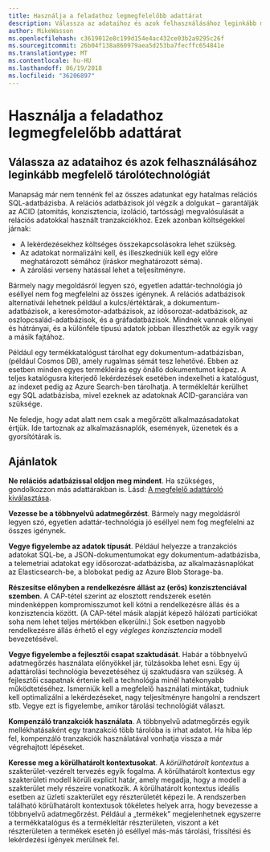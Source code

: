```yaml
---
title: Használja a feladathoz legmegfelelőbb adattárat
description: Válassza az adataihoz és azok felhasználásához leginkább megfelelő tárolótechnológiát
author: MikeWasson
ms.openlocfilehash: c3619012e8c199d154e4ac432ce03b2a9295c26f
ms.sourcegitcommit: 26b04f138a860979aea5d253ba7fecffc654841e
ms.translationtype: MT
ms.contentlocale: hu-HU
ms.lasthandoff: 06/19/2018
ms.locfileid: "36206897"
---
```

# <a name="use-the-best-data-store-for-the-job"></a>Használja a feladathoz legmegfelelőbb adattárat

## <a name="pick-the-storage-technology-that-is-the-best-fit-for-your-data-and-how-it-will-be-used"></a>Válassza az adataihoz és azok felhasználásához leginkább megfelelő tárolótechnológiát

Manapság már nem tennénk fel az összes adatunkat egy hatalmas relációs SQL-adatbázisba. A relációs adatbázisok jól végzik a dolgukat – garantálják az ACID (atomitás, konzisztencia, izoláció, tartósság) megvalósulását a relációs adatokkal használt tranzakciókhoz. Ezek azonban költségekkel járnak:

- A lekérdezésekhez költséges összekapcsolásokra lehet szükség.
- Az adatokat normalizálni kell, és illeszkedniük kell egy előre meghatározott sémához (íráskor meghatározott séma).
- A zárolási verseny hatással lehet a teljesítményre.

Bármely nagy megoldásról legyen szó, egyetlen adattár-technológia jó eséllyel nem fog megfelelni az összes igénynek. A relációs adatbázisok alternatívái lehetnek például a kulcs/értéktárak, a dokumentum-adatbázisok, a keresőmotor-adatbázisok, az idősorozat-adatbázisok, az oszlopcsalád-adatbázisok, és a gráfadatbázisok. Mindnek vannak előnyei és hátrányai, és a különféle típusú adatok jobban illeszthetők az egyik vagy a másik fajtához. 

Például egy termékkatalógust tárolhat egy dokumentum-adatbázisban, (például Cosmos DB), amely rugalmas sémát tesz lehetővé. Ebben az esetben minden egyes termékleírás egy önálló dokumentumot képez. A teljes katalógusra kiterjedő lekérdezések esetében indexelheti a katalógust, az indexet pedig az Azure Search-ben tárolhatja. A termékleltár kerülhet egy SQL adatbázisba, mivel ezeknek az adatoknak ACID-garanciára van szüksége.

Ne feledje, hogy adat alatt nem csak a megőrzött alkalmazásadatokat értjük. Ide tartoznak az alkalmazásnaplók, események, üzenetek és a gyorsítótárak is.

## <a name="recommendations"></a>Ajánlatok

**Ne relációs adatbázissal oldjon meg mindent**. Ha szükséges, gondolkozzon más adattárakban is. Lásd: [A megfelelő adattároló kiválasztása][data-store-overview].

**Vezesse be a többnyelvű adatmegőrzést**. Bármely nagy megoldásról legyen szó, egyetlen adattár-technológia jó eséllyel nem fog megfelelni az összes igénynek. 

**Vegye figyelembe az adatok típusát**. Például helyezze a tranzakciós adatokat SQL-be, a JSON-dokumentumokat egy dokumentum-adatbázisba, a telemetriai adatokat egy idősorozat-adatbázisba, az alkalmazásnaplókat az Elasticsearch-be, a blobokat pedig az Azure Blob Storage-ba.

**Részesítse előnyben a rendelkezésre állást az (erős) konzisztenciával szemben**. A CAP-tétel szerint az elosztott rendszerek esetén mindenképpen kompromisszumot kell kötni a rendelkezésre állás és a konzisztencia között. (A CAP-tétel másik alapját képező hálózati partíciókat soha nem lehet teljes mértékben elkerülni.) Sok esetben nagyobb rendelkezésre állás érhető el egy *végleges konzisztencia* modell bevezetésével. 

**Vegye figyelembe a fejlesztői csapat szaktudását**. Habár a többnyelvű adatmegőrzés használata előnyökkel jár, túlzásokba lehet esni. Egy új adattárolási technológia bevezetéséhez új szaktudásra van szükség. A fejlesztői csapatnak értenie kell a technológia minél hatékonyabb működtetéséhez. Ismerniük kell a megfelelő használati mintákat, tudniuk kell optimalizálni a lekérdezéseket, nagy teljesítményre hangolni a rendszert stb. Vegye ezt is figyelembe, amikor tárolási technológiát választ. 

**Kompenzáló tranzakciók használata**. A többnyelvű adatmegőrzés egyik mellékhatásaként egy tranzakció több tárolóba is írhat adatot. Ha hiba lép fel, kompenzáló tranzakciók használatával vonhatja vissza a már végrehajtott lépéseket.

**Keresse meg a körülhatárolt kontextusokat**. A *körülhatárolt kontextus* a szakterület-vezérelt tervezés egyik fogalma. A körülhatárolt kontextus egy szakterületi modell körüli explicit határ, amely megadja, hogy a modell a szakterület mely részeire vonatkozik. A körülhatárolt kontextus ideális esetben az üzleti szakterület egy részterületét képezi le. A rendszerben található körülhatárolt kontextusok tökéletes helyek arra, hogy bevezesse a többnyelvű adatmegőrzést. Például a „termékek” megjelenhetnek egyszerre a termékkatalógus és a termékleltár részterületen, viszont a két részterületen a termékek esetén jó eséllyel más-más tárolási, frissítési és lekérdezési igények merülnek fel.

[data-store-overview]: ../technology-choices/data-store-overview.md